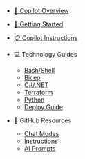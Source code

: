 <!-- markdownlint-disable MD041 -->
<!-- copilot Section Sidebar -->
<!-- Generated on: 2025-10-05 03:20:10 UTC -->

- [🤖 Copilot Overview](copilot/README.md)
- [🚀 Getting Started](copilot/getting-started.md)
- [📋 Copilot Instructions](.github/copilot-instructions.md)

- 💻 Technology Guides
  - [Bash/Shell](copilot/bash/bash.md)
  - [Bicep](copilot/bicep/bicep.md)
  - [C#/.NET](copilot/csharp/csharp.md)
  - [Terraform](copilot/terraform/terraform.md)
  - [Python](copilot/python-script.md)
  - [Deploy Guide](copilot/deploy.md)

- 🔧 GitHub Resources
  - [Chat Modes](.github/chatmodes/README.md)
  - [Instructions](.github/instructions/README.md)
  - [AI Prompts](.github/prompts/README.md)
